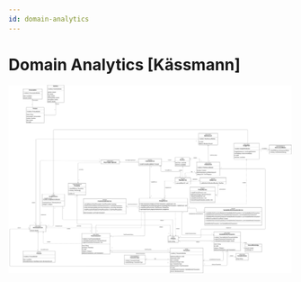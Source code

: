 ```yaml
---
id: domain-analytics
---
```


# Domain Analytics [Kässmann]

![Domain Analytics](../../figures/design/domain_analytics.svg)